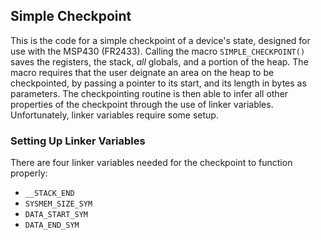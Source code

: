 ## Simple Checkpoint

This is the code for a simple checkpoint of a device's state, designed for use with the MSP430 (FR2433). Calling the macro `SIMPLE_CHECKPOINT()` saves the registers, the stack, _all_ globals, and a portion of the heap. The macro requires that the user deignate an area on the heap to be checkpointed, by passing a pointer to its start, and its length in bytes as parameters. The checkpointing routine is then able to infer all other properties of the checkpoint through the use of linker variables. Unfortunately, linker variables require some setup.

### Setting Up Linker Variables
There are four linker variables needed for the checkpoint to function properly:
- `__STACK_END`
- `SYSMEM_SIZE_SYM`
- `DATA_START_SYM`
- `DATA_END_SYM`
